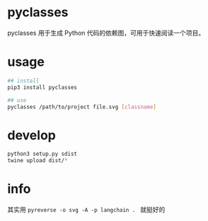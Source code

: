 # pyclasses

pyclasses 用于生成 Python 代码的依赖图，可用于快速阅读一个项目。

# usage

```bash
## install
pip3 install pyclasses

## use
pyclasses /path/to/project file.svg [classname]
```

# develop

```bash
python3 setup.py sdist
twine upload dist/*
```

# info
其实用 `pyreverse -o svg -A -p langchain . ` 就挺好的
